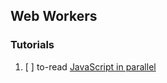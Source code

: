 ## Web Workers

### Tutorials

  1. [ ] to-read [JavaScript in parallel](http://50linesofco.de/post/2017-02-06-javascript-in-parallel-web-workers-transferables-and-sharedarraybuffer)
